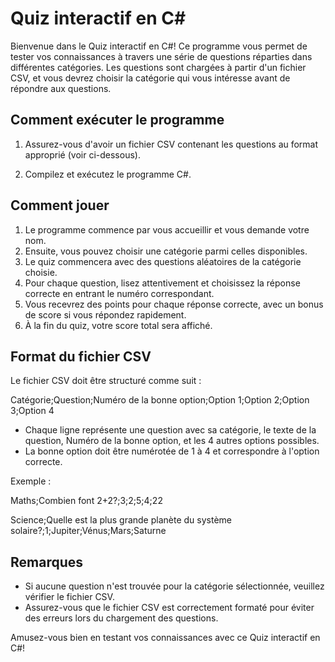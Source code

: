 
# Quiz interactif en C#

Bienvenue dans le Quiz interactif en C#! Ce programme vous permet de tester vos connaissances à travers une série de questions réparties dans différentes catégories. Les questions sont chargées à partir d'un fichier CSV, et vous devrez choisir la catégorie qui vous intéresse avant de répondre aux questions.


## Comment exécuter le programme

1) Assurez-vous d'avoir un fichier CSV contenant les questions au format approprié (voir ci-dessous).

2) Compilez et exécutez le programme C#.


## Comment jouer

1) Le programme commence par vous accueillir et vous demande votre nom.
2) Ensuite, vous pouvez choisir une catégorie parmi celles disponibles.
3) Le quiz commencera avec des questions aléatoires de la catégorie choisie.
4) Pour chaque question, lisez attentivement et choisissez la réponse correcte en entrant le numéro correspondant.
5) Vous recevrez des points pour chaque réponse correcte, avec un bonus de score si vous répondez rapidement.
6) À la fin du quiz, votre score total sera affiché.
## Format du fichier CSV

Le fichier CSV doit être structuré comme suit :

Catégorie;Question;Numéro de la bonne option;Option 1;Option 2;Option 3;Option 4

- Chaque ligne représente une question avec sa catégorie, le texte de la question, Numéro de la bonne option, et les 4 autres options possibles.
- La bonne option doit être numérotée de 1 à 4 et correspondre à l'option correcte.

Exemple : 

Maths;Combien font 2+2?;3;2;5;4;22

Science;Quelle est la plus grande planète du système solaire?;1;Jupiter;Vénus;Mars;Saturne

## Remarques

- Si aucune question n'est trouvée pour la catégorie sélectionnée, veuillez vérifier le fichier CSV.
- Assurez-vous que le fichier CSV est correctement formaté pour éviter des erreurs lors du chargement des questions.


Amusez-vous bien en testant vos connaissances avec ce Quiz interactif en C#!